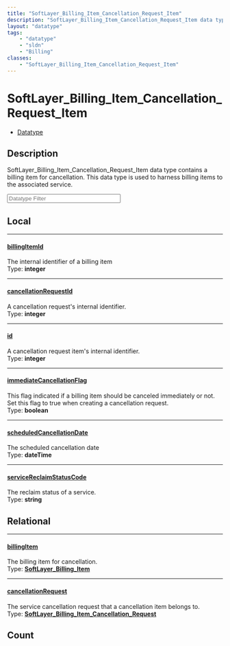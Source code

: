 ```yaml
---
title: "SoftLayer_Billing_Item_Cancellation_Request_Item"
description: "SoftLayer_Billing_Item_Cancellation_Request_Item data type contains a billing item for cancellation. This data type is u... "
layout: "datatype"
tags:
    - "datatype"
    - "sldn"
    - "Billing"
classes:
    - "SoftLayer_Billing_Item_Cancellation_Request_Item"
---
```


# SoftLayer_Billing_Item_Cancellation_Request_Item
<div id='service-datatype'>
    <ul id='sldn-reference-tabs'>
        <li id='datatype'> <a href='/reference/datatypes/SoftLayer_Billing_Item_Cancellation_Request_Item' >Datatype</a></li>
    </ul>
</div>

## Description 


SoftLayer_Billing_Item_Cancellation_Request_Item data type contains a billing item for cancellation. This data type is used to harness billing items to the associated service. 





<!-- Filer BEGIN -->
<div class="view-filters">
        <div class="clearfix">
            <div class="search-input-box">
                <input placeholder="Datatype Filter" onkeyup="titleSearch(inputId='prop-input', divId='properties', elementClass='prop-row')" 
                    type="text" id="prop-input" value="" size="30" maxlength="128" class="form-text">
            </div>
        </div>
</div>
<!-- Filer END -->

<div id="properties" class="content">
<div id="localProperties" class="prop-content" >

## Local
<div class="prop-row">

-----
[billingItemId]: #billingitemid
#### [billingItemId]
The internal identifier of a billing item  
<span class="type-label">Type: </span>**integer**  



</div>
<div class="prop-row">

-----
[cancellationRequestId]: #cancellationrequestid
#### [cancellationRequestId]
A cancellation request's internal identifier.  
<span class="type-label">Type: </span>**integer**  



</div>
<div class="prop-row">

-----
[id]: #id
#### [id]
A cancellation request item's internal identifier.  
<span class="type-label">Type: </span>**integer**  



</div>
<div class="prop-row">

-----
[immediateCancellationFlag]: #immediatecancellationflag
#### [immediateCancellationFlag]
This flag indicated if a billing item should be canceled immediately or not.  Set this flag to true when creating a cancellation request.  
<span class="type-label">Type: </span>**boolean**  



</div>
<div class="prop-row">

-----
[scheduledCancellationDate]: #scheduledcancellationdate
#### [scheduledCancellationDate]
The scheduled cancellation date  
<span class="type-label">Type: </span>**dateTime**  



</div>
<div class="prop-row">

-----
[serviceReclaimStatusCode]: #servicereclaimstatuscode
#### [serviceReclaimStatusCode]
The reclaim status of a service.  
<span class="type-label">Type: </span>**string**  



</div>
</div>
<!-- LOCAL PROPERTY END -->

<div id="relationalProperties"  class="prop-content" >

## Relational
<div class="prop-row">

-----
[billingItem]: #billingitem
#### [billingItem]
The billing item for cancellation.  
<span class="type-label">Type: </span>**<a href='/reference/datatypes/SoftLayer_Billing_Item'>SoftLayer_Billing_Item </a>**  



</div>
<div class="prop-row">

-----
[cancellationRequest]: #cancellationrequest
#### [cancellationRequest]
The service cancellation request that a cancellation item belongs to.  
<span class="type-label">Type: </span>**<a href='/reference/datatypes/SoftLayer_Billing_Item_Cancellation_Request'>SoftLayer_Billing_Item_Cancellation_Request </a>**  



</div>

## Count
</div>


